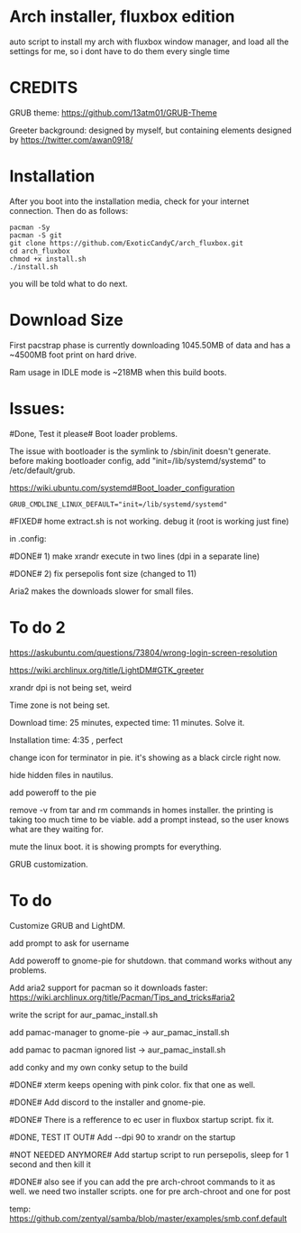 # Arch installer, fluxbox edition
auto script to install my arch with fluxbox window manager, and load all the settings for me, so i dont have to do them every single time

CREDITS
===
GRUB theme: https://github.com/13atm01/GRUB-Theme

Greeter background: designed by myself, but containing elements designed by https://twitter.com/awan0918/

Installation
===
After you boot into the installation media, check for your internet connection. Then do as follows:

    pacman -Sy
    pacman -S git
    git clone https://github.com/ExoticCandyC/arch_fluxbox.git
    cd arch_fluxbox
    chmod +x install.sh
    ./install.sh

you will be told what to do next.

Download Size
===
First pacstrap phase is currently downloading 1045.50MB of data and has a ~4500MB foot print on hard drive.

Ram usage in IDLE mode is ~218MB when this build boots.

Issues:
===
#Done, Test it please# Boot loader problems.

The issue with bootloader is the symlink to /sbin/init doesn't generate. before making bootloader config, add "init=/lib/systemd/systemd" to /etc/default/grub.

https://wiki.ubuntu.com/systemd#Boot_loader_configuration

    GRUB_CMDLINE_LINUX_DEFAULT="init=/lib/systemd/systemd"

#FIXED# home extract.sh is not working. debug it (root is working just fine)


in .config: 

#DONE# 1) make xrandr execute in two lines (dpi in a separate line) 

#DONE# 2) fix persepolis font size (changed to 11)


Aria2 makes the downloads slower for small files.

To do 2
=====
https://askubuntu.com/questions/73804/wrong-login-screen-resolution

https://wiki.archlinux.org/title/LightDM#GTK_greeter

xrandr dpi is not being set, weird

Time zone is not being set.

Download time: 25 minutes, expected time: 11 minutes. Solve it.

Installation time: 4:35 , perfect

change icon for terminator in pie. it's showing as a black circle right now.

hide hidden files in nautilus.

add poweroff to the pie

remove -v from tar and rm commands in homes installer. the printing is taking too much time to be viable. add a prompt instead, so the user knows what are they waiting for.

mute the linux boot. it is showing prompts for everything.

GRUB customization.


To do
=====
Customize GRUB and LightDM.

add prompt to ask for username

Add poweroff to gnome-pie for shutdown. that command works without any problems.

Add aria2 support for pacman so it downloads faster: https://wiki.archlinux.org/title/Pacman/Tips_and_tricks#aria2

write the script for aur_pamac_install.sh

add pamac-manager to gnome-pie -> aur_pamac_install.sh

add pamac to pacman ignored list -> aur_pamac_install.sh

add conky and my own conky setup to the build

#DONE# xterm keeps opening with pink color. fix that one as well.

#DONE# Add discord to the installer and gnome-pie.

#DONE# There is a refference to ec user in fluxbox startup script. fix it.

#DONE, TEST IT OUT# Add --dpi 90 to xrandr on the startup

#NOT NEEDED ANYMORE# Add startup script to run persepolis, sleep for 1 second and then kill it

#DONE# also see if you can add the pre arch-chroot commands to it as well. we need two installer scripts. one for pre arch-chroot and one for post

temp: https://github.com/zentyal/samba/blob/master/examples/smb.conf.default

